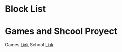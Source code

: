 # Block List 
# Games and Shcool Proyect

<td>Games</td>
<td><a href="https://josuhasanhueza.github.io/blocklist/GamesBlockList.txt" rel="nofollow">Link</a></td>

<td>School </td>
<td><a href="https://josuhasanhueza.github.io/blocklist/SchoolBlockList.txt" rel="nofollow">Link</a></td>
